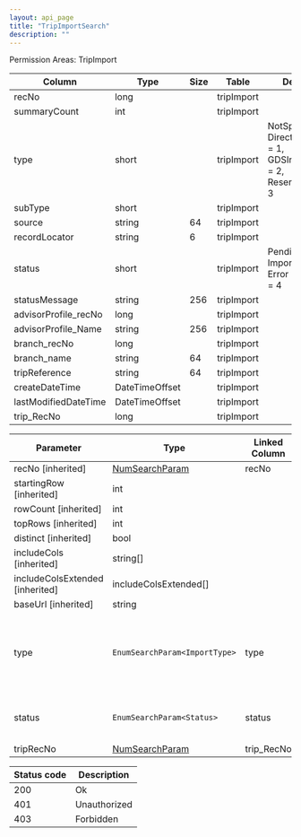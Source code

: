 ```yaml
---
layout: api_page
title: "TripImportSearch"
description: ""
---
```




Permission Areas: TripImport

| Column | Type | Size | Table | Description |
| ------ | ---- | ---- | ----- | ----------- |
| recNo | long |  | tripImport | 
| summaryCount | int |  | tripImport | 
| type | short |  | tripImport | NotSpecified = 0, DirectConnectXML = 1, GDSInterfaceText = 2, ReservationJson = 3
| subType | short |  | tripImport | 
| source | string | 64 | tripImport | 
| recordLocator | string | 6 | tripImport | 
| status | short |  | tripImport | Pending = 1, Imported = 2, Error = 3, Warning = 4
| statusMessage | string | 256 | tripImport | 
| advisorProfile_recNo | long |  | tripImport | 
| advisorProfile_Name | string | 256 | tripImport | 
| branch_recNo | long |  | tripImport | 
| branch_name | string | 64 | tripImport | 
| tripReference | string | 64 | tripImport | 
| createDateTime | DateTimeOffset |  | tripImport | 
| lastModifiedDateTime | DateTimeOffset |  | tripImport | 
| trip_RecNo | long |  | tripImport | 

| Parameter | Type | Linked Column | Description |
| --------- | ---- | ------------- | ----------- |
| recNo [inherited] | [NumSearchParam](NumSearchParam) | recNo | 
| startingRow [inherited] | int |  | 
| rowCount [inherited] | int |  | 
| topRows [inherited] | int |  | 
| distinct [inherited] | bool |  | 
| includeCols [inherited] | string[] |  | 
| includeColsExtended [inherited] | includeColsExtended[] |  | 
| baseUrl [inherited] | string |  | 
| type | `EnumSearchParam<ImportType>` | type | NotSpecified = 0, DirectConnectXML = 1, GDSInterfaceText = 2, ReservationJson = 3
| status | `EnumSearchParam<Status>` | status | Pending = 1, Imported = 2, Error = 3, Warning = 4
| tripRecNo | [NumSearchParam](NumSearchParam) | trip_RecNo | 

| Status code | Description |
| ----------- | ----------- |
| 200 | Ok |
| 401 | Unauthorized |
| 403 | Forbidden |


